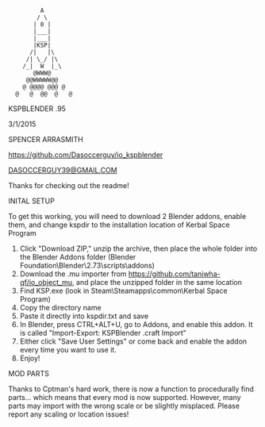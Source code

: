              A         
            / \       
           | 0 |       
           |___|       
           |___|       
           |KSP|       
          /|   |\     
         /| \_/ |\   
        /_|  W  |_\   
           @WWW@       
         @@WWWWW@@     
        @ @@@@ @@@ @   
      @   @  @@  @   @ 
 

KSPBLENDER .95

3/1/2015

SPENCER ARRASMITH

https://github.com/Dasoccerguy/io_kspblender

DASOCCERGUY39@GMAIL.COM

Thanks for checking out the readme!



INITAL SETUP

To get this working, you will need to download 2 Blender addons, enable them, and change kspdir to the installation location of Kerbal Space Program

1. Click "Download ZIP," unzip the archive, then place the whole folder into the Blender Addons folder (Blender Foundation\Blender\2.73\scripts\addons)
2. Download the .mu importer from https://github.com/taniwha-qf/io_object_mu, and place the unzipped folder in the same location
3. Find KSP.exe (look in Steam\Steamapps\common\Kerbal Space Program)
4. Copy the directory name
5. Paste it directly into kspdir.txt and save
6. In Blender, press CTRL+ALT+U, go to Addons, and enable this addon. It is called "Import-Export: KSPBlender .craft Import"
7. Either click "Save User Settings" or come back and enable the addon every time you want to use it.
8. Enjoy!



MOD PARTS

Thanks to Cptman's hard work, there is now a function to procedurally find parts... which means that every mod is now supported.
However, many parts may import with the wrong scale or be slightly misplaced. Please report any scaling or location issues!
